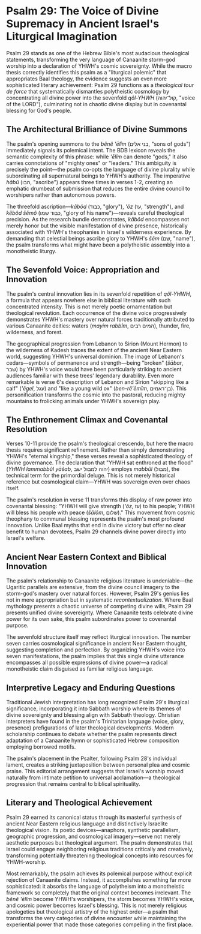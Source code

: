 # Psalm 29: The Voice of Divine Supremacy in Ancient Israel's Liturgical Imagination

Psalm 29 stands as one of the Hebrew Bible's most audacious theological statements, transforming the very language of Canaanite storm-god worship into a declaration of YHWH's cosmic sovereignty. While the macro thesis correctly identifies this psalm as a "liturgical polemic" that appropriates Baal theology, the evidence suggests an even more sophisticated literary achievement: Psalm 29 functions as a *theological tour de force* that systematically dismantles polytheistic cosmology by concentrating all divine power into the sevenfold *qôl-YHWH* (קול־יהוה, "voice of the LORD"), culminating not in chaotic divine display but in covenantal blessing for God's people.

## The Architectural Brilliance of Divine Summons

The psalm's opening summons to the *bĕnê 'ēlîm* (בני אלים, "sons of gods") immediately signals its polemical intent. The BDB lexicon reveals the semantic complexity of this phrase: while *'ēlîm* can denote "gods," it also carries connotations of "mighty ones" or "leaders." This ambiguity is precisely the point—the psalm co-opts the language of divine plurality while subordinating all supernatural beings to YHWH's authority. The imperative *hābû* (הבו, "ascribe") appears three times in verses 1-2, creating an emphatic drumbeat of submission that reduces the entire divine council to worshipers rather than autonomous powers.

The threefold ascription—*kābôd* (כבוד, "glory"), *'ôz* (עז, "strength"), and *kĕbôd šĕmô* (כבוד שמו, "glory of his name")—reveals careful theological precision. As the research bundle demonstrates, *kābôd* encompasses not merely honor but the visible manifestation of divine presence, historically associated with YHWH's theophanies in Israel's wilderness experience. By demanding that celestial beings ascribe glory to YHWH's *šēm* (שם, "name"), the psalm transforms what might have been a polytheistic assembly into a monotheistic liturgy.

## The Sevenfold Voice: Appropriation and Innovation

The psalm's central innovation lies in its sevenfold repetition of *qôl-YHWH*, a formula that appears nowhere else in biblical literature with such concentrated intensity. This is not merely poetic ornamentation but theological revolution. Each occurrence of the divine voice progressively demonstrates YHWH's mastery over natural forces traditionally attributed to various Canaanite deities: waters (*mayim rabbîm*, המים רבים), thunder, fire, wilderness, and forest.

The geographical progression from Lebanon to Sirion (Mount Hermon) to the wilderness of Kadesh traces the extent of the ancient Near Eastern world, suggesting YHWH's universal dominion. The image of Lebanon's cedars—symbols of permanence and strength—being "broken" (*šābar*, שבר) by YHWH's voice would have been particularly striking to ancient audiences familiar with these trees' legendary durability. Even more remarkable is verse 6's description of Lebanon and Sirion "skipping like a calf" (*'ēgel*, עגל) and "like a young wild ox" (*ben-rĕ'ēmîm*, בן־ראמים). This personification transforms the cosmic into the pastoral, reducing mighty mountains to frolicking animals under YHWH's sovereign play.

## The Enthronement Climax and Covenantal Resolution

Verses 10-11 provide the psalm's theological crescendo, but here the macro thesis requires significant refinement. Rather than simply demonstrating YHWH's "eternal kingship," these verses reveal a sophisticated theology of divine governance. The declaration that "YHWH sat enthroned at the flood" (*YHWH lammabbûl yāšab*, יהוה למבול ישב) employs *mabbûl* (מבול), the technical term for the primordial deluge. This is not merely historical reference but cosmological claim—YHWH was sovereign even over chaos itself.

The psalm's resolution in verse 11 transforms this display of raw power into covenantal blessing: "YHWH will give strength (*'ôz*, עז) to his people; YHWH will bless his people with peace (*šālôm*, שלום)." This movement from cosmic theophany to communal blessing represents the psalm's most profound innovation. Unlike Baal myths that end in divine victory but offer no clear benefit to human devotees, Psalm 29 channels divine power directly into Israel's welfare.

## Ancient Near Eastern Context and Biblical Innovation

The psalm's relationship to Canaanite religious literature is undeniable—the Ugaritic parallels are extensive, from the divine council imagery to the storm-god's mastery over natural forces. However, Psalm 29's genius lies not in mere appropriation but in systematic *recontextualization*. Where Baal mythology presents a chaotic universe of competing divine wills, Psalm 29 presents unified divine sovereignty. Where Canaanite texts celebrate divine power for its own sake, this psalm subordinates power to covenantal purpose.

The sevenfold structure itself may reflect liturgical innovation. The number seven carries cosmological significance in ancient Near Eastern thought, suggesting completion and perfection. By organizing YHWH's voice into seven manifestations, the psalm implies that this single divine utterance encompasses all possible expressions of divine power—a radical monotheistic claim disguised as familiar religious language.

## Interpretive Legacy and Enduring Questions

Traditional Jewish interpretation has long recognized Psalm 29's liturgical significance, incorporating it into Sabbath worship where its themes of divine sovereignty and blessing align with Sabbath theology. Christian interpreters have found in the psalm's Trinitarian language (voice, glory, presence) prefigurations of later theological developments. Modern scholarship continues to debate whether the psalm represents direct adaptation of a Canaanite hymn or sophisticated Hebrew composition employing borrowed motifs.

The psalm's placement in the Psalter, following Psalm 28's individual lament, creates a striking juxtaposition between personal plea and cosmic praise. This editorial arrangement suggests that Israel's worship moved naturally from intimate petition to universal acclamation—a theological progression that remains central to biblical spirituality.

## Literary and Theological Achievement

Psalm 29 earned its canonical status through its masterful synthesis of ancient Near Eastern religious language and distinctively Israelite theological vision. Its poetic devices—anaphora, synthetic parallelism, geographic progression, and cosmological imagery—serve not merely aesthetic purposes but theological argument. The psalm demonstrates that Israel could engage neighboring religious traditions critically and creatively, transforming potentially threatening theological concepts into resources for YHWH-worship.

Most remarkably, the psalm achieves its polemical purpose without explicit rejection of Canaanite claims. Instead, it accomplishes something far more sophisticated: it absorbs the language of polytheism into a monotheistic framework so completely that the original context becomes irrelevant. The *bĕnê 'ēlîm* become YHWH's worshipers, the storm becomes YHWH's voice, and cosmic power becomes Israel's blessing. This is not merely religious apologetics but theological artistry of the highest order—a psalm that transforms the very categories of divine encounter while maintaining the experiential power that made those categories compelling in the first place.